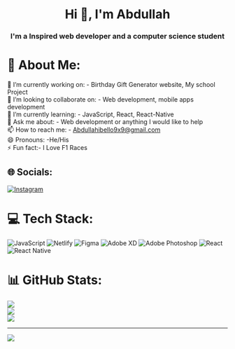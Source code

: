 <h1 align="center">Hi 👋, I'm Abdullah</h1>
<h3 align="center">I'm a Inspired web developer and a computer science student</h3>

# 💫 About Me:
🔭 I’m currently working on: - Birthday Gift Generator website, My school Project<br>👯 I’m looking to collaborate on: - Web development, mobile apps development <br>🌱 I’m currently learning: - JavaScript, React, React-Native <br>💬 Ask me about: - Web development or anything I would like to help <br>📫 How to reach me: - Abdullahibello9x9@gmail.com<br>😄 Pronouns: -He/His<br>⚡ Fun fact:- I Love F1 Races<br>


## 🌐 Socials:
[![Instagram](https://img.shields.io/badge/Instagram-%23E4405F.svg?logo=Instagram&logoColor=white)](https://instagram.com/abdulb.developer ) 

# 💻 Tech Stack:
![JavaScript](https://img.shields.io/badge/javascript-%23323330.svg?style=for-the-badge&logo=javascript&logoColor=%23F7DF1E) ![Netlify](https://img.shields.io/badge/netlify-%23000000.svg?style=for-the-badge&logo=netlify&logoColor=#00C7B7) ![Figma](https://img.shields.io/badge/figma-%23F24E1E.svg?style=for-the-badge&logo=figma&logoColor=white) ![Adobe XD](https://img.shields.io/badge/Adobe%20XD-470137?style=for-the-badge&logo=Adobe%20XD&logoColor=#FF61F6) ![Adobe Photoshop](https://img.shields.io/badge/adobe%20photoshop-%2331A8FF.svg?style=for-the-badge&logo=adobe%20photoshop&logoColor=white) ![React](https://img.shields.io/badge/react-%2320232a.svg?style=for-the-badge&logo=react&logoColor=%2361DAFB) ![React Native](https://img.shields.io/badge/react_native-%2320232a.svg?style=for-the-badge&logo=react&logoColor=%2361DAFB)
# 📊 GitHub Stats:
![](https://github-readme-stats.vercel.app/api?username=Abdul-b7&theme=dark&hide_border=false&include_all_commits=false&count_private=false)<br/>
![](https://github-readme-streak-stats.herokuapp.com/?user=Abdul-b7&theme=dark&hide_border=false)<br/>
![](https://github-readme-stats.vercel.app/api/top-langs/?username=Abdul-b7&theme=dark&hide_border=false&include_all_commits=false&count_private=false&layout=compact)

---
[![](https://visitcount.itsvg.in/api?id=Abdul-b7&icon=0&color=0)](https://visitcount.itsvg.in)

<!-- Proudly created with GPRM ( https://gprm.itsvg.in ) -->
